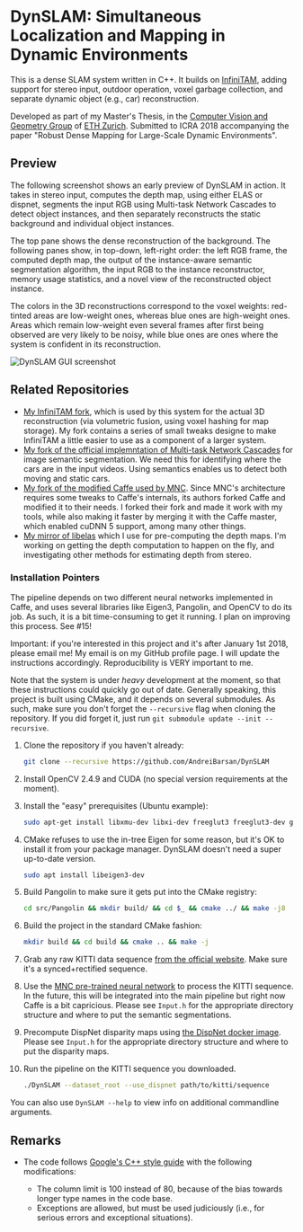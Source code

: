 # DynSLAM: Simultaneous Localization and Mapping in Dynamic Environments

This is a dense SLAM system written in C++. It builds on [InfiniTAM](https://github.com/victorprad/InfiniTAM), adding support
for stereo input, outdoor operation, voxel garbage collection,
and separate dynamic object (e.g., car) reconstruction.

Developed as part of my Master's Thesis, in the [Computer
Vision and Geometry Group](https://cvg.ethz.ch) of [ETH
Zurich](https://ethz.ch). Submitted to ICRA 2018 accompanying
the paper "Robust Dense Mapping for Large-Scale Dynamic 
Environments".

## Preview

The following screenshot shows an early preview of DynSLAM in action. It
takes in stereo input, computes the depth map, using either ELAS or
dispnet, segments the input RGB using Multi-task Network Cascades to
detect object instances, and then separately reconstructs the static
background and individual object instances.

The top pane shows the dense reconstruction of the background. The
following panes show, in top-down, left-right order: the left RGB frame,
the computed depth map, the output of the instance-aware semantic
segmentation algorithm, the input RGB to the instance reconstructor,
memory usage statistics, and a novel view of the reconstructed object
instance.

The colors in the 3D reconstructions correspond to the voxel weights:
red-tinted areas are low-weight ones, whereas blue ones are high-weight
ones. Areas which remain low-weight even several frames after first
being observed are very likely to be noisy, while blue ones are ones
where the system is confident in its reconstruction.

![DynSLAM GUI screenshot](data/screenshots/dynslam-preview.png)

## Related Repositories

 * [My InfiniTAM fork](https://github.com/AndreiBarsan/InfiniTAM), which
   is used by this system for the actual 3D reconstruction (via
   volumetric fusion, using voxel hashing for map storage). My fork
   contains a series of small tweaks designe to make InfiniTAM a little
   easier to use as a component of a larger system.
 * [My fork of the official implemntation of Multi-task Network Cascades](https://github.com/AndreiBarsan/MNC)
    for image semantic segmentation. We need this for identifying where
    the cars are in the input videos. Using semantics enables us to
    detect both moving and static cars.
 * [My fork of the modified Caffe used by MNC](https://github.com/AndreiBarsan/caffe-mnc). Since MNC's architecture requires
 some tweaks to Caffe's internals, its authors forked Caffe and modified
 it to their needs. I forked their fork and made it work with my tools,
 while also making it faster by merging it with the Caffe master, which
 enabled cuDNN 5 support, among many other things.
  * [My mirror of libelas](https://github.com/AndreiBarsan/libelas-tooling)
  which I use for pre-computing the depth maps. I'm working on getting
  the depth computation to happen on the fly, and investigating other
  methods for estimating depth from stereo.

### Installation Pointers

The pipeline depends on two different neural networks implemented
in Caffe, and uses several libraries like Eigen3, Pangolin, and
OpenCV to do its job. As such, it is a bit time-consuming to get
it running. I plan on improving this process. See #15!

Important: if you're interested in this project and it's after January 1st
2018, please email me! My email is on my GitHub profile page. I will update the
instructions accordingly. Reproducibility is VERY important to me.

Note that the system is under *heavy* development at the moment, so that these
instructions could quickly go out of date. Generally speaking, this project is
built using CMake, and it depends on several submodules. As such, make sure you
don't forget the `--recursive` flag when cloning the repository. If you did
forget it, just run `git submodule update --init --recursive`.

 1. Clone the repository if you haven't already:
    ```bash
    git clone --recursive https://github.com/AndreiBarsan/DynSLAM
    ```
 1. Install OpenCV 2.4.9 and CUDA (no special version requirements at the moment).
 1. Install the "easy" prerequisites (Ubuntu example):
    ```bash
    sudo apt-get install libxmu-dev libxi-dev freeglut3 freeglut3-dev glew-utils libglew-dev libglew-dbg
    ```
 1. CMake refuses to use the in-tree Eigen for some reason, but it's OK to install it from your package manager. DynSLAM doesn't need a super up-to-date version.
    ```bash
    sudo apt install libeigen3-dev
    ```
 1. Build Pangolin to make sure it gets put into the CMake registry:
    ```bash
    cd src/Pangolin && mkdir build/ && cd $_ && cmake ../ && make -j8
    ```
 1. Build the project in the standard CMake fashion:
    ```bash
    mkdir build && cd build && cmake .. && make -j
    ```
 1. Grab any raw KITTI data sequence [from the official website](http://www.cvlibs.net/datasets/kitti/raw_data.php). Make sure it's a synced+rectified
 sequence.
 1. Use the [MNC pre-trained neural network](http://github.com/AndreiBarsan/MNC)
    to process the KITTI sequence. In the future, this will be integrated into
    the main pipeline but right now Caffe is a bit capricious.
    Please see `Input.h` for the appropriate directory structure and where to put the semantic segmentations.  
 1. Precompute DispNet disparity maps using [the DispNet docker image](https://github.com/lmb-freiburg/dispnet-flownet-docker).
    Please see `Input.h` for the appropriate directory structure and where to put the disparity maps.
    
 1. Run the pipeline on the KITTI sequence you downloaded.
    ```bash
    ./DynSLAM --dataset_root --use_dispnet path/to/kitti/sequence
    ```
 
 You can also use `DynSLAM --help` to view info on additional commandline arguments.

## Remarks

  * The code follows
    [Google's C++ style guide](https://google.github.io/styleguide/cppguide.html)
    with the following modifications:

    * The column limit is 100 instead of 80, because of the bias towards
      longer type names in the code base.
    * Exceptions are allowed, but must be used judiciously (i.e., for
      serious errors and exceptional situations).
